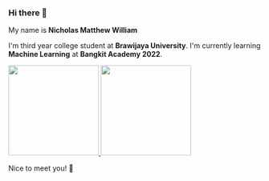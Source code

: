 ### Hi there 👋

My name is **Nicholas Matthew William**

I'm third year college student at **Brawijaya University**. I'm currently learning **Machine Learning** at **Bangkit Academy 2022**.

<p align="left">
<a href="https://github.com/nichomatt">
  <img height="180em" src="https://github-readme-stats-eight-theta.vercel.app/api?username=nichomatt&show_icons=true&theme=algolia&include_all_commits=true&count_private=true"/>
  <img height="180em" src="https://github-readme-stats-eight-theta.vercel.app/api/top-langs/?username=nichomatt&layout=compact&langs_count=8&theme=algolia"/>
</a>
</p>

Nice to meet you! 👋

